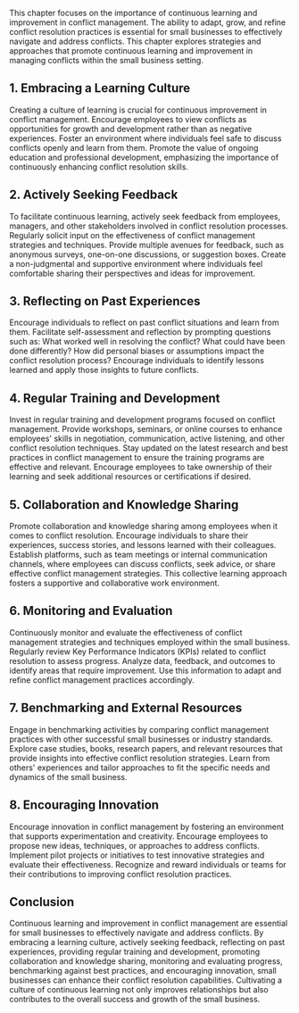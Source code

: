 
This chapter focuses on the importance of continuous learning and improvement in conflict management. The ability to adapt, grow, and refine conflict resolution practices is essential for small businesses to effectively navigate and address conflicts. This chapter explores strategies and approaches that promote continuous learning and improvement in managing conflicts within the small business setting.

## 1\. Embracing a Learning Culture

Creating a culture of learning is crucial for continuous improvement in conflict management. Encourage employees to view conflicts as opportunities for growth and development rather than as negative experiences. Foster an environment where individuals feel safe to discuss conflicts openly and learn from them. Promote the value of ongoing education and professional development, emphasizing the importance of continuously enhancing conflict resolution skills.

## 2\. Actively Seeking Feedback

To facilitate continuous learning, actively seek feedback from employees, managers, and other stakeholders involved in conflict resolution processes. Regularly solicit input on the effectiveness of conflict management strategies and techniques. Provide multiple avenues for feedback, such as anonymous surveys, one-on-one discussions, or suggestion boxes. Create a non-judgmental and supportive environment where individuals feel comfortable sharing their perspectives and ideas for improvement.

## 3\. Reflecting on Past Experiences

Encourage individuals to reflect on past conflict situations and learn from them. Facilitate self-assessment and reflection by prompting questions such as: What worked well in resolving the conflict? What could have been done differently? How did personal biases or assumptions impact the conflict resolution process? Encourage individuals to identify lessons learned and apply those insights to future conflicts.

## 4\. Regular Training and Development

Invest in regular training and development programs focused on conflict management. Provide workshops, seminars, or online courses to enhance employees' skills in negotiation, communication, active listening, and other conflict resolution techniques. Stay updated on the latest research and best practices in conflict management to ensure the training programs are effective and relevant. Encourage employees to take ownership of their learning and seek additional resources or certifications if desired.

## 5\. Collaboration and Knowledge Sharing

Promote collaboration and knowledge sharing among employees when it comes to conflict resolution. Encourage individuals to share their experiences, success stories, and lessons learned with their colleagues. Establish platforms, such as team meetings or internal communication channels, where employees can discuss conflicts, seek advice, or share effective conflict management strategies. This collective learning approach fosters a supportive and collaborative work environment.

## 6\. Monitoring and Evaluation

Continuously monitor and evaluate the effectiveness of conflict management strategies and techniques employed within the small business. Regularly review Key Performance Indicators (KPIs) related to conflict resolution to assess progress. Analyze data, feedback, and outcomes to identify areas that require improvement. Use this information to adapt and refine conflict management practices accordingly.

## 7\. Benchmarking and External Resources

Engage in benchmarking activities by comparing conflict management practices with other successful small businesses or industry standards. Explore case studies, books, research papers, and relevant resources that provide insights into effective conflict resolution strategies. Learn from others' experiences and tailor approaches to fit the specific needs and dynamics of the small business.

## 8\. Encouraging Innovation

Encourage innovation in conflict management by fostering an environment that supports experimentation and creativity. Encourage employees to propose new ideas, techniques, or approaches to address conflicts. Implement pilot projects or initiatives to test innovative strategies and evaluate their effectiveness. Recognize and reward individuals or teams for their contributions to improving conflict resolution practices.

## Conclusion

Continuous learning and improvement in conflict management are essential for small businesses to effectively navigate and address conflicts. By embracing a learning culture, actively seeking feedback, reflecting on past experiences, providing regular training and development, promoting collaboration and knowledge sharing, monitoring and evaluating progress, benchmarking against best practices, and encouraging innovation, small businesses can enhance their conflict resolution capabilities. Cultivating a culture of continuous learning not only improves relationships but also contributes to the overall success and growth of the small business.

